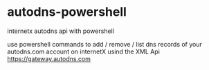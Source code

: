 # autodns-powershell
internetx autodns api with powershell

use powershell commands to add / remove / list dns records of your autodns.com account on internetX usind the XML Api https://gateway.autodns.com

